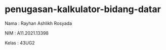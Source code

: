 # penugasan-kalkulator-bidang-datar


Nama  : Rayhan Ashlikh Rosyada

NIM   : A11.2021.13398

Kelas : 43UG2
